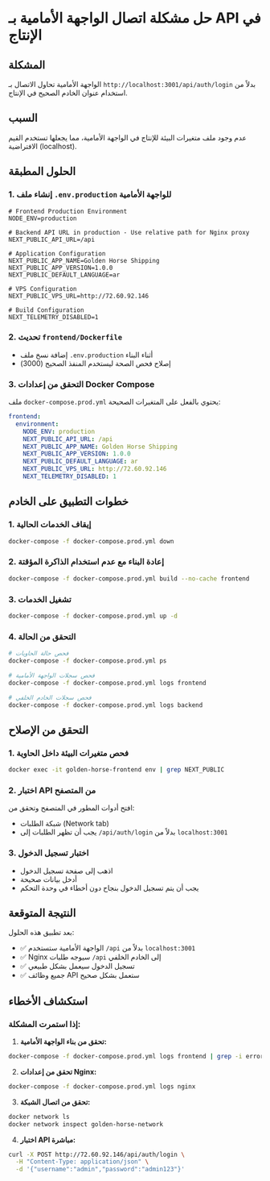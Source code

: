 # حل مشكلة اتصال الواجهة الأمامية بـ API في الإنتاج

## المشكلة
الواجهة الأمامية تحاول الاتصال بـ `http://localhost:3001/api/auth/login` بدلاً من استخدام عنوان الخادم الصحيح في الإنتاج.

## السبب
عدم وجود ملف متغيرات البيئة للإنتاج في الواجهة الأمامية، مما يجعلها تستخدم القيم الافتراضية (localhost).

## الحلول المطبقة

### 1. إنشاء ملف `.env.production` للواجهة الأمامية
```env
# Frontend Production Environment
NODE_ENV=production

# Backend API URL in production - Use relative path for Nginx proxy
NEXT_PUBLIC_API_URL=/api

# Application Configuration
NEXT_PUBLIC_APP_NAME=Golden Horse Shipping
NEXT_PUBLIC_APP_VERSION=1.0.0
NEXT_PUBLIC_DEFAULT_LANGUAGE=ar

# VPS Configuration
NEXT_PUBLIC_VPS_URL=http://72.60.92.146

# Build Configuration
NEXT_TELEMETRY_DISABLED=1
```

### 2. تحديث `frontend/Dockerfile`
- إضافة نسخ ملف `.env.production` أثناء البناء
- إصلاح فحص الصحة ليستخدم المنفذ الصحيح (3000)

### 3. التحقق من إعدادات Docker Compose
ملف `docker-compose.prod.yml` يحتوي بالفعل على المتغيرات الصحيحة:
```yaml
frontend:
  environment:
    NODE_ENV: production
    NEXT_PUBLIC_API_URL: /api
    NEXT_PUBLIC_APP_NAME: Golden Horse Shipping
    NEXT_PUBLIC_APP_VERSION: 1.0.0
    NEXT_PUBLIC_DEFAULT_LANGUAGE: ar
    NEXT_PUBLIC_VPS_URL: http://72.60.92.146
    NEXT_TELEMETRY_DISABLED: 1
```

## خطوات التطبيق على الخادم

### 1. إيقاف الخدمات الحالية
```bash
docker-compose -f docker-compose.prod.yml down
```

### 2. إعادة البناء مع عدم استخدام الذاكرة المؤقتة
```bash
docker-compose -f docker-compose.prod.yml build --no-cache frontend
```

### 3. تشغيل الخدمات
```bash
docker-compose -f docker-compose.prod.yml up -d
```

### 4. التحقق من الحالة
```bash
# فحص حالة الحاويات
docker-compose -f docker-compose.prod.yml ps

# فحص سجلات الواجهة الأمامية
docker-compose -f docker-compose.prod.yml logs frontend

# فحص سجلات الخادم الخلفي
docker-compose -f docker-compose.prod.yml logs backend
```

## التحقق من الإصلاح

### 1. فحص متغيرات البيئة داخل الحاوية
```bash
docker exec -it golden-horse-frontend env | grep NEXT_PUBLIC
```

### 2. اختبار API من المتصفح
افتح أدوات المطور في المتصفح وتحقق من:
- شبكة الطلبات (Network tab)
- يجب أن تظهر الطلبات إلى `/api/auth/login` بدلاً من `localhost:3001`

### 3. اختبار تسجيل الدخول
- اذهب إلى صفحة تسجيل الدخول
- أدخل بيانات صحيحة
- يجب أن يتم تسجيل الدخول بنجاح دون أخطاء في وحدة التحكم

## النتيجة المتوقعة

بعد تطبيق هذه الحلول:
- ✅ الواجهة الأمامية ستستخدم `/api` بدلاً من `localhost:3001`
- ✅ Nginx سيوجه طلبات `/api` إلى الخادم الخلفي
- ✅ تسجيل الدخول سيعمل بشكل طبيعي
- ✅ جميع وظائف API ستعمل بشكل صحيح

## استكشاف الأخطاء

### إذا استمرت المشكلة:

1. **تحقق من بناء الواجهة الأمامية:**
```bash
docker-compose -f docker-compose.prod.yml logs frontend | grep -i error
```

2. **تحقق من إعدادات Nginx:**
```bash
docker-compose -f docker-compose.prod.yml logs nginx
```

3. **تحقق من اتصال الشبكة:**
```bash
docker network ls
docker network inspect golden-horse-network
```

4. **اختبار API مباشرة:**
```bash
curl -X POST http://72.60.92.146/api/auth/login \
  -H "Content-Type: application/json" \
  -d '{"username":"admin","password":"admin123"}'
```